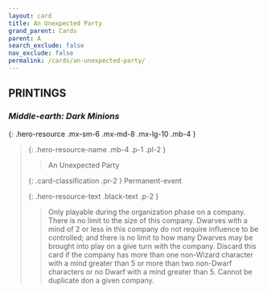 ```yaml
---
layout: card
title: An Unexpected Party
grand_parent: Cards
parent: A
search_exclude: false
nav_exclude: false
permalink: /cards/an-unexpected-party/
---
```


## PRINTINGS


### _Middle-earth: Dark Minions_

{: .hero-resource .mx-sm-6 .mx-md-8 .mx-lg-10 .mb-4 }
> {: .hero-resource-name .mb-4 .p-1 .pl-2 }
> > <div class="card-mp"></div>
> > <div class="card-name">An Unexpected Party</div>
>
> {: .card-classification .pr-2 }
> Permanent-event
>
> {: .hero-resource-text .black-text .p-2 }
> > Only playable during the organization phase on a company. There is no limit to the size of this company. Dwarves with a mind of 2 or less in this company do not require influence to be controlled; and there is no limit to how many Dwarves may be brought into play on a give turn with the company. Discard this card if the company has more than one non-Wizard character with a mind greater than 5 or more than two non-Dwarf characters or no Dwarf with a mind greater than 5. Cannot be duplicate don a given company.  
> 
